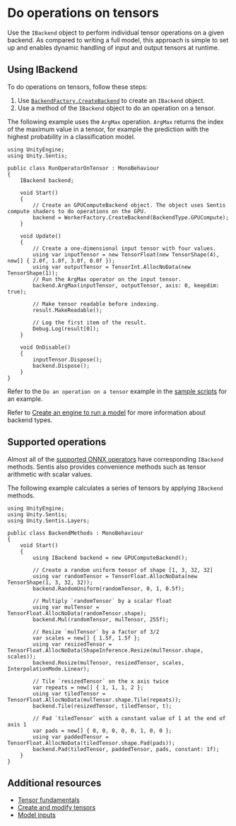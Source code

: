 # Do operations on tensors

Use the `IBackend` object to perform individual tensor operations on a given backend. As compared to writing a full model, this approach is simple to set up and enables dynamic handling of input and output tensors at runtime.

## Using IBackend

To do operations on tensors, follow these steps:

1. Use [`BackendFactory.CreateBackend`](xref:Unity.Sentis.BackendFactory.CreateBackend(Unity.Sentis.BackendType)) to create an `IBackend` object.
2. Use a method of the `IBackend` object to do an operation on a tensor.

The following example uses the `ArgMax` operation. `ArgMax` returns the index of the maximum value in a tensor, for example the prediction with the highest probability in a classification model.

```
using UnityEngine;
using Unity.Sentis;

public class RunOperatorOnTensor : MonoBehaviour
{
    IBackend backend;

    void Start()
    {
        // Create an GPUComputeBackend object. The object uses Sentis compute shaders to do operations on the GPU.
        backend = WorkerFactory.CreateBackend(BackendType.GPUCompute);
    }

    void Update()
    {
        // Create a one-dimensional input tensor with four values.
        using var inputTensor = new TensorFloat(new TensorShape(4), new[] { 2.0f, 1.0f, 3.0f, 0.0f });
        using var outputTensor = TensorInt.AllocNoData(new TensorShape(1));
        // Run the ArgMax operator on the input tensor.
        backend.ArgMax(inputTensor, outputTensor, axis: 0, keepdim: true);

        // Make tensor readable before indexing.
        result.MakeReadable();

        // Log the first item of the result.
        Debug.Log(result[0]);
    }

    void OnDisable()
    {
        inputTensor.Dispose();
        backend.Dispose();
    }
}
```

Refer to the `Do an operation on a tensor` example in the [sample scripts](package-samples.md) for an example.

Refer to [Create an engine to run a model](create-an-engine.md) for more information about backend types.

## Supported operations

Almost all of the [supported ONNX operators](supported-operators.md) have corresponding `IBackend` methods. Sentis also provides convenience methods such as tensor arithmetic with scalar values.

The following example calculates a series of tensors by applying `IBackend` methods.

```
using UnityEngine;
using Unity.Sentis;
using Unity.Sentis.Layers;

public class BackendMethods : MonoBehaviour
{
    void Start()
    {
        using IBackend backend = new GPUComputeBackend();

        // Create a random uniform tensor of shape [1, 3, 32, 32]
        using var randomTensor = TensorFloat.AllocNoData(new TensorShape(1, 3, 32, 32));
        backend.RandomUniform(randomTensor, 0, 1, 0.5f);

        // Multiply `randomTensor` by a scalar float
        using var mulTensor = TensorFloat.AllocNoData(randomTensor.shape);
        backend.Mul(randomTensor, mulTensor, 255f);

        // Resize `mulTensor` by a factor of 3/2
        var scales = new[] { 1.5f, 1.5f };
        using var resizedTensor = TensorFloat.AllocNoData(ShapeInference.Resize(mulTensor.shape, scales));
        backend.Resize(mulTensor, resizedTensor, scales, InterpolationMode.Linear);

        // Tile `resizedTensor` on the x axis twice
        var repeats = new[] { 1, 1, 1, 2 };
        using var tiledTensor = TensorFloat.AllocNoData(mulTensor.shape.Tile(repeats));
        backend.Tile(resizedTensor, tiledTensor, t);

        // Pad `tiledTensor` with a constant value of 1 at the end of axis 1
        var pads = new[] { 0, 0, 0, 0, 0, 1, 0, 0 };
        using var paddedTensor = TensorFloat.AllocNoData(tiledTensor.shape.Pad(pads));
        backend.Pad(tiledTensor, paddedTensor, pads, constant: 1f);
    }
}
```

## Additional resources

- [Tensor fundamentals](tensor-fundamentals.md)
- [Create and modify tensors](do-basic-tensor-operations.md)
- [Model inputs](models-concept.md#model-inputs)

